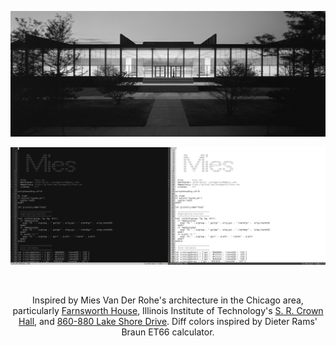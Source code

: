 ![Mies, Crown Hall](https://raw.githubusercontent.com/jaredgorski/Mies.vim/main/.media/crown-hall.jpg)

![Mies.vim screenshots](https://raw.githubusercontent.com/jaredgorski/Mies.vim/main/.media/full-screenshot_mies.png)

<br />
<div align="center">
  <p>
    Inspired by Mies Van Der Rohe's architecture in the Chicago area, particularly <a href="https://www.youtube.com/watch?v=NRKUmxr1r40&t=143s">Farnsworth House</a>, Illinois Institute of Technology's <a href="https://www.youtube.com/watch?v=NRKUmxr1r40&t=589s">S. R. Crown Hall</a>, and <a href="https://www.youtube.com/watch?v=NRKUmxr1r40&t=673s">860-880 Lake Shore Drive</a>. Diff colors inspired by Dieter Rams' Braun ET66 calculator.
  </p>
</div>
